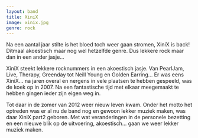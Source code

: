 ```yaml
---
layout: band
title: XiniX
image: xinix.jpg
genre: rock
---
```


Na een aantal jaar stilte is het bloed toch weer gaan stromen, XiniX is back!
Ditmaal akoestisch maar nog wel hetzelfde genre.
Dus lekkere rock maar dan in een ander jasje...

XiniX steekt lekkere rocknummers in een akoestisch jasje.
Van PearlJam, Live, Therapy, Greenday tot Neill Young en Golden Earring...
Er was eens XiniX...
na jaren overal en nergens in vele plaatsen te hebben gespeeld, was de koek op in 2007.
Na een fantastische tijd met elkaar meegemaakt te hebben gingen ieder zijn eigen weg in.

Tot daar in de zomer van 2012 weer nieuw leven kwam.
Onder het motto het optreden was er al nu de band nog en gewoon lekker muziek maken, was daar XiniX part2 geboren.
Met wat veranderingen in de personele bezetting en een nieuwe blik op de uitvoering, akoestisch... gaan we weer lekker muziek maken.

